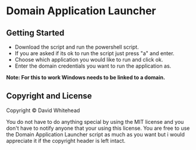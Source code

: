 # Domain Application Launcher

## Getting Started
* Download the script and run the powershell script.
* If you are asked if its ok to run the script just press "a" and enter.
* Choose which application you would like to run and click ok.
* Enter the domain credentials you want to run the application as.

**Note: For this to work Windows needs to be linked to a domain.**

## Copyright and License
Copyright &copy; David Whitehead

You do not have to do anything special by using the MIT license and you don't have to notify anyone that your using this license. You are free to use the Domain Application Launcher script as much as you want but i would appreciate it if the copyright header is left intact.
